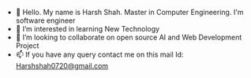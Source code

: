 - 👋 Hello. My name is Harsh Shah. Master in Computer Engineering. I'm software engineer
- 👀 I’m interested in learning New Technology
- 💞️ I’m looking to collaborate on open source AI and Web Development Project
- 📫 If you have any query contact me on this mail Id: Harshshah0720@gmail.com

<!---
harshlove9/harshlove9 is a ✨ special ✨ repository because its `README.md` (this file) appears on your GitHub profile.
You can click the Preview link to take a look at your changes.
--->
